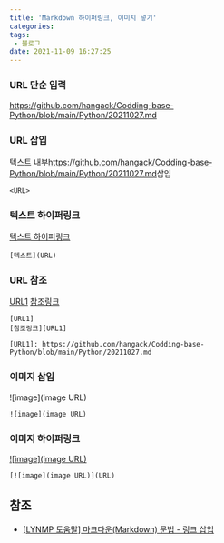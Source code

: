 ```yaml
---
title: 'Markdown 하이퍼링크, 이미지 넣기'
categories:
tags: 
 - 블로그
date: 2021-11-09 16:27:25
---
```


### URL 단순 입력
https://github.com/hangack/Codding-base-Python/blob/main/Python/20211027.md

### URL 삽입
텍스트 내부<https://github.com/hangack/Codding-base-Python/blob/main/Python/20211027.md>삽입
```
<URL>
```
### 텍스트 하이퍼링크
[텍스트 하이퍼링크](https://github.com/hangack/Codding-base-Python/blob/main/Python/20211027.md)
```
[텍스트](URL)
```

### URL 참조
[URL1]
[참조링크][URL1]

[URL1]: https://github.com/hangack/Codding-base-Python/blob/main/Python/20211027.md

```
[URL1]
[참조링크][URL1]

[URL1]: https://github.com/hangack/Codding-base-Python/blob/main/Python/20211027.md
```


### 이미지 삽입
![image](image URL)
```
![image](image URL)
```


### 이미지 하이퍼링크
[![image](image URL)](URL)
```
[![image](image URL)](URL)
```


## 참조
 - [[LYNMP 도움말] 마크다운(Markdown) 문법 - 링크 삽입](https://lynmp.com/ko/article/title/markdown-link-ua811c9dc59o)